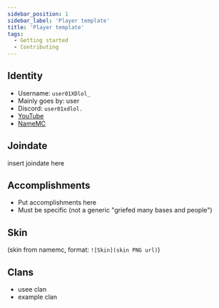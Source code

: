 ```yaml
---
sidebar_position: 1
sidebar_label: 'Player template'
title: 'Player template'
tags:
  - Getting started
  - Contributing
---
```



## Identity
* Username: `user01XDlol_`
* Mainly goes by: user
* Discord: `user01xdlol.`
* [YouTube](https://www.youtube.com/)
* [NameMC](https://namemc.com/)

## Joindate
insert joindate here

## Accomplishments
* Put accomplishments here
* Must be specific (not a generic "griefed many bases and people")

## Skin
(skin from namemc, format: `![Skin](skin PNG url)`)

## Clans
- usee clan
- example clan
